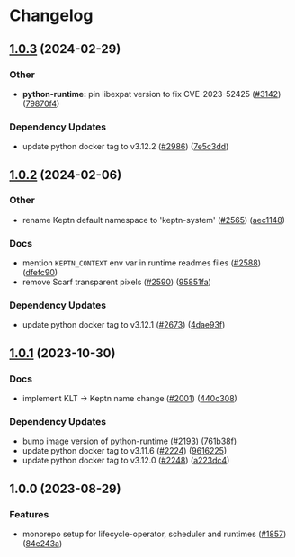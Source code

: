 # Changelog

## [1.0.3](https://github.com/keptn/lifecycle-toolkit/compare/python-runtime-v1.0.2...python-runtime-v1.0.3) (2024-02-29)


### Other

* **python-runtime:** pin libexpat version to fix CVE-2023-52425 ([#3142](https://github.com/keptn/lifecycle-toolkit/issues/3142)) ([79870f4](https://github.com/keptn/lifecycle-toolkit/commit/79870f459fc9da854c3f8ad6152768b3ab5ead46))


### Dependency Updates

* update python docker tag to v3.12.2 ([#2986](https://github.com/keptn/lifecycle-toolkit/issues/2986)) ([7e5c3dd](https://github.com/keptn/lifecycle-toolkit/commit/7e5c3dd0b6d65397c4184cecb1a88f0baaf5b5ab))

## [1.0.2](https://github.com/keptn/lifecycle-toolkit/compare/python-runtime-v1.0.1...python-runtime-v1.0.2) (2024-02-06)


### Other

* rename Keptn default namespace to 'keptn-system' ([#2565](https://github.com/keptn/lifecycle-toolkit/issues/2565)) ([aec1148](https://github.com/keptn/lifecycle-toolkit/commit/aec11489451ab1b0bcd69a6b90b0d45f69c5df7c))


### Docs

* mention `KEPTN_CONTEXT` env var in runtime readmes files ([#2588](https://github.com/keptn/lifecycle-toolkit/issues/2588)) ([dfefc90](https://github.com/keptn/lifecycle-toolkit/commit/dfefc90e9e5075ef130e3962b1ded983b2b213f4))
* remove Scarf transparent pixels ([#2590](https://github.com/keptn/lifecycle-toolkit/issues/2590)) ([95851fa](https://github.com/keptn/lifecycle-toolkit/commit/95851fa52cb3a6565a4b52ae0e8b00dcc9861a3b))


### Dependency Updates

* update python docker tag to v3.12.1 ([#2673](https://github.com/keptn/lifecycle-toolkit/issues/2673)) ([4dae93f](https://github.com/keptn/lifecycle-toolkit/commit/4dae93f48c0dfb391a7628c05bbe97404cc6a9da))

## [1.0.1](https://github.com/keptn/lifecycle-toolkit/compare/python-runtime-v1.0.0...python-runtime-v1.0.1) (2023-10-30)


### Docs

* implement KLT -&gt; Keptn name change ([#2001](https://github.com/keptn/lifecycle-toolkit/issues/2001)) ([440c308](https://github.com/keptn/lifecycle-toolkit/commit/440c3082e5400f89d791724651984ba2bc0a4724))


### Dependency Updates

* bump image version of python-runtime ([#2193](https://github.com/keptn/lifecycle-toolkit/issues/2193)) ([761b38f](https://github.com/keptn/lifecycle-toolkit/commit/761b38f35d7fa7cab5b67c79595ccac1d1534ad3))
* update python docker tag to v3.11.6 ([#2224](https://github.com/keptn/lifecycle-toolkit/issues/2224)) ([9616225](https://github.com/keptn/lifecycle-toolkit/commit/96162256d59fd62f94d239a8d31cd36c9d316b51))
* update python docker tag to v3.12.0 ([#2248](https://github.com/keptn/lifecycle-toolkit/issues/2248)) ([a223dc4](https://github.com/keptn/lifecycle-toolkit/commit/a223dc4c4b4de43e8f0ae469e831b1b44ded37c1))

## 1.0.0 (2023-08-29)


### Features

* monorepo setup for lifecycle-operator, scheduler and runtimes ([#1857](https://github.com/keptn/lifecycle-toolkit/issues/1857)) ([84e243a](https://github.com/keptn/lifecycle-toolkit/commit/84e243a213ffba86eddd51ccc4bf4dbd61140069))
